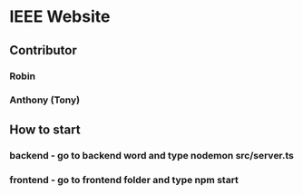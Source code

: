 # IEEE Website

## Contributor

### Robin 
### Anthony (Tony)

## How to start

### backend - go to backend word and type nodemon src/server.ts

### frontend - go to frontend folder and type npm start
